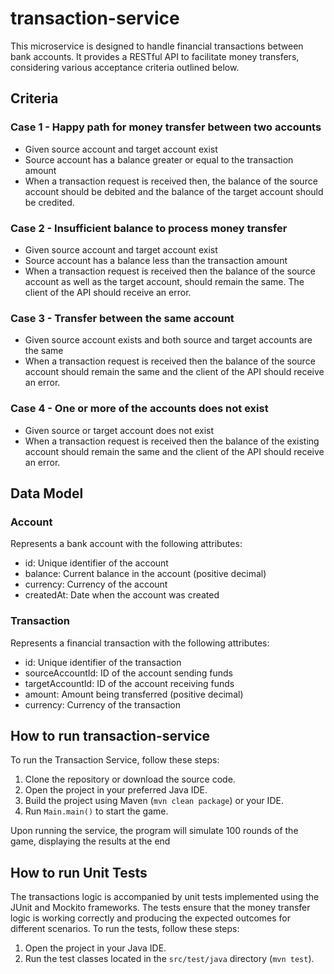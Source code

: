 ﻿# transaction-service

This microservice is designed to handle financial transactions between bank accounts. It provides a RESTful API to facilitate money transfers, considering various acceptance criteria outlined below.

## Criteria

### Case 1 - Happy path for money transfer between two accounts
- Given source account and target account exist
- Source account has a balance greater or equal to the transaction amount
- When a transaction request is received then, the balance of the source account should be debited and the balance of the target account should be credited.

### Case 2 - Insufficient balance to process money transfer
- Given source account and target account exist
- Source account has a balance less than the transaction amount
- When a transaction request is received then the balance of the source account as well as the target account, should remain the same. The client of the API should receive an error.

### Case 3 - Transfer between the same account
- Given source account exists and both source and target accounts are the same
- When a transaction request is received then the balance of the source account should remain the same and the client of the API should receive an error.

### Case 4 - One or more of the accounts does not exist
- Given source or target account does not exist
- When a transaction request is received then the balance of the existing account should remain the same and the client of the API should receive an error.

## Data Model

### Account
Represents a bank account with the following attributes:
- id: Unique identifier of the account
- balance: Current balance in the account (positive decimal)
- currency: Currency of the account
- createdAt: Date when the account was created

### Transaction
Represents a financial transaction with the following attributes:
- id: Unique identifier of the transaction
- sourceAccountId: ID of the account sending funds
- targetAccountId: ID of the account receiving funds
- amount: Amount being transferred (positive decimal)
- currency: Currency of the transaction

## How to run transaction-service

To run the Transaction Service, follow these steps:

1. Clone the repository or download the source code.
2. Open the project in your preferred Java IDE.
3. Build the project using Maven (```mvn clean package```) or your IDE.
4. Run `Main.main()` to start the game.

Upon running the service, the program will simulate 100 rounds of the game, displaying the results at the end

## How to run Unit Tests

The transactions logic is accompanied by unit tests implemented using the JUnit and Mockito frameworks. The tests ensure that the money transfer logic is working correctly and producing the expected outcomes for different scenarios. To run the tests,
follow these steps:

1. Open the project in your Java IDE.
2. Run the test classes located in the `src/test/java` directory (`mvn test`).
